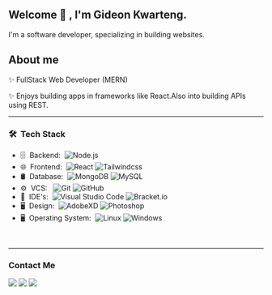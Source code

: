 <h2> Welcome 👋 , I'm Gideon Kwarteng.</h2>

I'm a software developer, specializing in building websites.


## About me

✨ FullStack Web Developer (MERN)

✨ Enjoys building apps in frameworks like React.Also into building APIs using REST.

<hr>

<h3> 🛠 &nbsp;Tech Stack</h3>
  
- 🗄 &nbsp;Backend:&nbsp;
  ![Node.js](https://img.shields.io/badge/-Node.js-0A1A2F?style=flat&logo=node.js)
- 🌐 &nbsp;Frontend:&nbsp;
  ![React](https://img.shields.io/badge/-React-0A1A2F?style=flat&logo=react)
  ![Tailwindcss](https://img.shields.io/badge/-Tailwindcss-0A1A2F?style=flat&logo=React&logoColor=00d8fd)
- 🛢 &nbsp;Database:&nbsp;
  ![MongoDB](https://img.shields.io/badge/-MongoDB-0A1A2F?style=flat&logo=mongodb)
  ![MySQL](https://img.shields.io/badge/-MySQL-0A1A2F?style=flat&logo=mysql&logoColor=00d8fd)
- ⚙️ &nbsp;VCS: &nbsp;
  ![Git](https://img.shields.io/badge/-Git-0A1A2F?style=flat&logo=git)
  ![GitHub](https://img.shields.io/badge/-GitHub-0A1A2F?style=flat&logo=github)
- 🔧 &nbsp;IDE's:&nbsp;
  ![Visual Studio Code](https://img.shields.io/badge/-Visual%20Studio%20Code-0A1A2F?style=flat&logo=visual-studio-code&logoColor=007ACC)
  ![Bracket.io](https://img.shields.io/badge/-Bracket?style=flat&logo=vim&logoColor=007ACC)
- 🖥 &nbsp;Design:&nbsp;
  ![AdobeXD](https://img.shields.io/badge/-AdobeXD-0A1A2F?style=flat&logo=adobe-xd)
  ![Photoshop](https://img.shields.io/badge/-Adobe%20Photoshop-0A1A2F?style=flat&logo=framer)
 - 🖥 &nbsp;Operating System:&nbsp;
  ![Linux](https://img.shields.io/badge/-Linux-0A1A2F?style=flat&logo=linux)
  ![Windows](https://img.shields.io/badge/-Windows-0A1A2F?style=flat&logo=windows)

<br/>


<hr>

<h3>Contact Me</h3>

[<img src="https://img.shields.io/badge/LinkedIn-0077B5?style=for-the-badge&logo=linkedin&logoColor=white">](https://www.linkedin.com/in/gideonkwarteng)
[<img src="https://img.shields.io/badge/Gmail-D14836?style=for-the-badge&logo=gmail&logoColor=white">](mailto:kwarteon08@gmail.com)
[<img src="https://img.shields.io/badge/WhatsApp-1DA1F2?style=for-the-badge&logo=twitter&logoColor=white">](http://wa.me/+233256674138)



